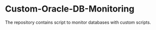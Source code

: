 # Custom-Oracle-DB-Monitoring
The repository contains script to monitor databases with custom scripts.
